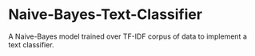 # Naive-Bayes-Text-Classifier
A Naive-Bayes model trained over TF-IDF corpus of data to implement a text classifier.
